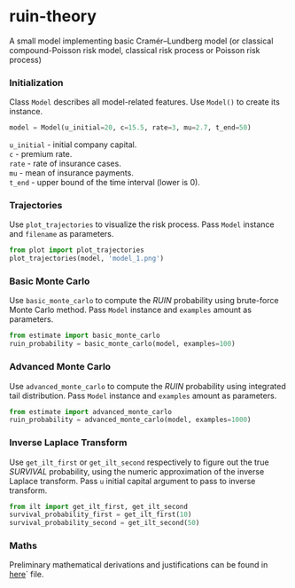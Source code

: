 # ruin-theory
A small model implementing basic Cramér–Lundberg model (or classical compound-Poisson risk model, classical risk process or Poisson risk process)

### **Initialization**

Class `Model` describes all model-related features. Use `Model()` to create its instance.
```python
model = Model(u_initial=20, c=15.5, rate=3, mu=2.7, t_end=50)
```
`u_initial` - initial company capital.  
`c` - premium rate.  
`rate` - rate of insurance cases.  
`mu` - mean of insurance payments.  
`t_end` - upper bound of the time interval (lower is 0).

### **Trajectories**

Use `plot_trajectories` to visualize the risk process. Pass `Model` instance and `filename` as parameters.
```python
from plot import plot_trajectories
plot_trajectories(model, 'model_1.png')
```

### **Basic Monte Carlo**

Use `basic_monte_carlo` to compute the _RUIN_ probability using brute-force Monte Carlo method. Pass `Model` instance and `examples` amount as parameters.
```python
from estimate import basic_monte_carlo
ruin_probability = basic_monte_carlo(model, examples=100)
```

### **Advanced Monte Carlo**

Use `advanced_monte_carlo` to compute the _RUIN_ probability using integrated tail distribution. Pass `Model` instance and `examples` amount as parameters.
```python
from estimate import advanced_monte_carlo
ruin_probability = advanced_monte_carlo(model, examples=1000)
```

### **Inverse Laplace Transform**

Use `get_ilt_first` or `get_ilt_second` respectively to figure out the true _SURVIVAL_ probability, using the numeric approximation of the inverse Laplace transform. Pass `u` initial capital argument to pass to inverse transform.
```python
from ilt import get_ilt_first, get_ilt_second
survival_probability_first = get_ilt_first(10)
survival_probability_second = get_ilt_second(50)
```

### **Maths**
Preliminary mathematical derivations and justifications can be found in [here](Insurance.pdf)` file. 